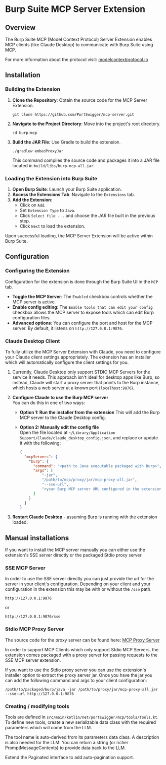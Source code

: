 # Burp Suite MCP Server Extension

## Overview

The Burp Suite MCP (Model Context Protocol) Server Extension enables MCP clients (like Claude Desktop) to communicate
with Burp Suite using MCP.

For more information about the protocol visit: [modelcontextprotocol.io](https://modelcontextprotocol.io/)

## Installation

### Building the Extension

1. **Clone the Repository**: Obtain the source code for the MCP Server Extension.
   ```
   git clone https://github.com/PortSwigger/mcp-server.git
   ```

2. **Navigate to the Project Directory**: Move into the project's root directory.
   ```
   cd burp-mcp
   ```

3. **Build the JAR File**: Use Gradle to build the extension.
   ```
   ./gradlew embedProxyJar
   ```

   This command compiles the source code and packages it into a JAR file located in `build/libs/burp-mcp-all.jar`.

### Loading the Extension into Burp Suite

1. **Open Burp Suite**: Launch your Burp Suite application.
2. **Access the Extensions Tab**: Navigate to the `Extensions` tab.
3. **Add the Extension**:
    - Click on `Add`.
    - Set `Extension Type` to `Java`.
    - Click `Select file ...` and choose the JAR file built in the previous step.
    - Click `Next` to load the extension.

Upon successful loading, the MCP Server Extension will be active within Burp Suite.

## Configuration

### Configuring the Extension
Configuration for the extension is done through the Burp Suite UI in the `MCP` tab.
- **Toggle the MCP Server**: The `Enabled` checkbox controls whether the MCP server is active.
- **Enable config editing**: The `Enable tools that can edit your config` checkbox allows the MCP server to expose tools which can edit Burp configuration files.
- **Advanced options**: You can configure the port and host for the MCP server. By default, it listens on `http://127.0.0.1:9876`.

### Claude Desktop Client

To fully utilize the MCP Server Extension with Claude, you need to configure your Claude client settings appropriately.
The extension has an installer which will automatically configure the client settings for you.

1. Currently, Claude Desktop only support STDIO MCP Servers
   for the service it needs.
   This approach isn't ideal for desktop apps like Burp, so instead, Claude will start a proxy server that points to the
   Burp instance,  
   which hosts a web server at a known port (`localhost:9876`).

2. **Configure Claude to use the Burp MCP server**  
   You can do this in one of two ways:

    - **Option 1: Run the installer from the extension**
      This will add the Burp MCP server to the Claude Desktop config.

    - **Option 2: Manually edit the config file**  
      Open the file located at `~/Library/Application Support/Claude/claude_desktop_config.json`,
      and replace or update it with the following:
      ```json
      {
        "mcpServers": {
          "burp": {
            "command": "<path to Java executable packaged with Burp>",
            "args": [
                "-jar",
                "/path/to/mcp/proxy/jar/mcp-proxy-all.jar",
                "--sse-url",
                "<your Burp MCP server URL configured in the extension>"
            ]
          }
        }
      }
      ```

3. **Restart Claude Desktop** - assuming Burp is running with the extension loaded.

## Manual installations
If you want to install the MCP server manually you can either use the extension's SSE server directly or the packaged
Stdio proxy server.

### SSE MCP Server
In order to use the SSE server directly you can just provide the url for the server in your client's configuration. Depending
on your client and your configuration in the extension this may be with or without the `/sse` path.
```
http://127.0.0.1:9876
```
or
```
http://127.0.0.1:9876/sse
```

### Stdio MCP Proxy Server
The source code for the proxy server can be found here: [MCP Proxy Server](https://github.com/PortSwigger/mcp-proxy)

In order to support MCP Clients which only support Stdio MCP Servers, the extension comes packaged with a proxy server for
passing requests to the SSE MCP server extension.

If you want to use the Stdio proxy server you can use the extension's installer option to extract the proxy server jar.
Once you have the jar you can add the following command and args to your client configuration:
```
/path/to/packaged/burp/java -jar /path/to/proxy/jar/mcp-proxy-all.jar --sse-url http://127.0.0.1:9876
```

### Creating / modifying tools

Tools are defined in `src/main/kotlin/net/portswigger/mcp/tools/Tools.kt`. To define new tools, create a new serializable
data class with the required parameters which will come from the LLM.

The tool name is auto-derived from its parameters data class. A description is also needed for the LLM. You can return
a string (or richer PromptMessageContents) to provide data back to the LLM.

Extend the Paginated interface to add auto-pagination support.
